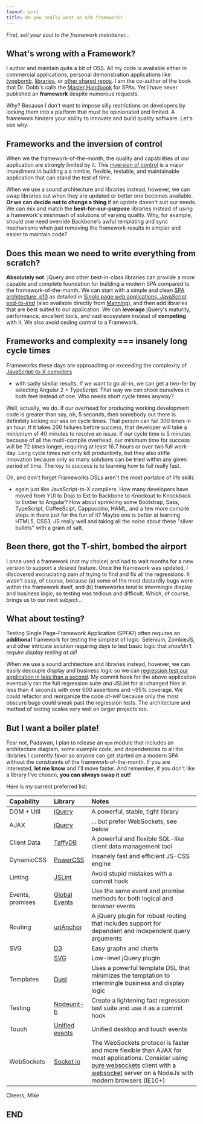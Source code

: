 ```yaml
---
layout: post
title: Do you really want an SPA framework?
---
```

*First, sell your soul to the framework maintainer...*

What's wrong with a Framework?
------------------------------
I author and maintain quite a bit of OSS.
All my code is available either in commercial applications, 
personal demonstration applications like
[typebomb](http://michaelmikowski.com/typebomb/),
[libraries](https://www.npmjs.com/~mikem), or [other shared
repos](//https://github.com/mmikowski).  I am the co-author of 
the book that Dr. Dobb's calls the [Master
Handbook](http://www.drdobbs.com/joltawards/jolt-awards-the-best-books/240169070?pgno=5)
for SPAs.  Yet I have never published an **framework** despite numerous requests.

Why? Because I don't want to impose silly restrictions
on developers by locking them into a platform that must be opinionated
and limited.  A framework hinders your ability to innovate
and build quality software. Let's see why.

Frameworks and the inversion of control
---------------------------------------
When we the framework-of-the-month, the quality and capabilities of our 
application are strongly limited by it. This [inversion
of control][4] is a major impediment in building a a nimble, flexible, testable,
and maintainable application that can stand the test of time.

When we use a sound architecture and libraries instead, however, we can swap 
libraries out when they are updated or better one becomes
available. **Or we can decide not to change a thing** if an update doesn't suit 
our needs. We can mix and match the **best-for-our-purpose** libraries instead of using
a framework's mishmash of solutions of varying quality.  Why, for example, should one
need override Backbone's awful templating and sync mechanisms when just removing
the framework results in simpler and easier to maintain code?

Does this mean we need to write everything from scratch?
--------------------------------------------------------
**Absolutely not.**  jQuery and other best-in-class libraries can provide a
more capable and complete foundation for building a modern SPA compared
to the framework-of-the-month.  We can start with
a simple and clean [SPA architecture, p10][1] as detailed in 
[Single page web applications, JavaScript end-to-end][2]
(also available directly from [Manning][3]), and then add libraries
that are best suited to our application.  We can **leverage** jQuery's
maturity, performance, excellent tools, and vast ecosystem instead
of **competing** with it.  We also avoid ceding control to a Framework.

Frameworks and complexity === insanely long cycle times
-------------------------------------------------------
Frameworks these days are approaching or exceeding the complexity of
[JavaScript-to-X compilers](http://mmikowski.github.io/the_kraken/)
- with sadly similar results.  If we want to go all-in, we can get a two-fer
by selecting Angular 2 + TypeScript.  That way we can shoot ourselves in both feet
instead of one.  Who needs short cycle times anyway?

Well, actually, we do.  If our overhead for producing working development
code is greater than say, oh, 5 seconds, then somebody out there is
definitely kicking our ass on cycle times.  That person can fail 300 times
in an hour.  If it takes 200 failures before success, that developer will
take a *miniumum* of 40 minutes to resolve an issue.  If *our* cycle time
is 5 minutes because of all the multi-compile overhead, our minimum time 
for success will be 72 *times* longer, requiring at least 16.7 hours or over
two full work-day. Long cycle times not only kill productivity, but they
also stifle innovation because only so many solutions can be tried within 
any given period of time.  The key to success is to learning how to fail
really fast.

Oh, and don't forget Frameworks DSLs aren't the most portable of life skills
- again just like JavaScript-to-X compilers. How many developers have moved
from YUI to Dojo to Ext to Backbone to Knockout to Knockback to Ember to 
Angular?  How about sprinkling some Bootstrap, Sass, TypeScript, CoffeeScipt,
Cappuccino, HAML, and a few more compile steps in there just for the fun of
it?  Maybe one is better at learning HTML5, CSS3, JS really well and taking 
all the noise about these "silver bullets" with a grain of salt.

Been there, got the T-shirt, bombed the airport
-----------------------------------------------
I once used a framework (not my choice) and had to wait months for a new
version to support a desired feature. Once the framework was updated,
I discovered excruciating pain of trying to find and fix all the regressions.
It wasn't easy, of course, because (a) some of the most dastardly bugs were 
within the framework itself, and (b) frameworks tend to intermingle display
and business logic, so testing was tedious and difficult.  Which, of course,
brings us to our next subject...

What about testing?
-------------------
Testing Single Page-Framework Application
(SPFA?) often requires an **additional** framework for testing the
simplest of logic. Selenium, ZombieJS, and other intricate solution
requiring days to test basic logic that *shouldn't require display
testing at all!*

When we use a sound architecture and libraries instead, however, 
we can easily decouple display and business logic so we can 
[regression test our application in less than a second][5].
My commit hook for the above application eventually ran the full
regression suite *and* JSLint for all changed files in less than
4 seconds with over 600 assertions and ~95% coverage.  We could 
refactor and reorganize the code *at-will* because only the most
obscure bugs could sneak past the regression tests.  The 
architecture and method of testing scales very well on larger 
projects too.

But I want a boiler plate!
--------------------------
Fear not, Padawan, I plan to release an `npm` module that includes an 
architecture diagram, some example code, and dependencies to all the 
libraries I currently favor so anyone can get started on a modern SPA 
without the constraints of the framework-of-the-month.  If you are interested,
**let me know** and I'll move faster.  And remember, if you don't like a 
library I've chosen, **you can always swap it out!**

Here is my current preferred list:

| Capability   | Library              | Notes                             |
| :----------- | :------------------- | :-------------------------------- |
| DOM + Util   | [jQuery][6]          | A powerful, stable, tight library |
| AJAX         | [jQuery][6]          | ... but prefer WebSockets, see below |
| Client Data  | [TaffyDB][7]         | A powerful and flexible SQL-like client data management tool |
| DynamicCSS   | [PowerCSS][8]        | Insanely fast and efficient JS-CSS engine |
| Linting      | [JSLint][9]          | Avoid stupid mistakes with a commit hook |
| Events, promises | [Global Events][10] | Use the same event and promise methods for both logical and browser events |
| Routing      | [uriAnchor][11]      | A jQuery plugin for robust routing that includes support for dependent and independent query arguments |
| SVG          | [D3][12]             | Easy graphs and charts            |
|              | [SVG][13]            | Low-level jQuery plugin           |
| Templates    | [Dust][14]           | Uses a powerful template DSL that minimizes the temptation to intermingle  business and display logic |
| Testing      | [Nodeunit-b][15]     | Create a lightening fast regression test suite and use it as a commit hook |
| Touch        | [Unified events][16] | Unified desktop and touch events  |
| WebSockets   | [Socket io][17]      | The WebSockets protocol is faster and more flexible than AJAX for most applications. Consider using [pure websockets][18] client with a [websocket][19] server on a NodeJs with modern browsers (IE10+) |

Cheers, Mike

END
---
[1]:https://github.com/mmikowski/spa/blob/master/slides/2013-10-22-make_it_rock.pdf
[2]:http://www.amazon.com/dp/1617290750
[3]:http://manning.com/mikowski
[4]:https://aerotwist.com/blog/the-cost-of-frameworks
[5]:https://youtu.be/aoH0J6lL2w0?t=47m15s
[6]:http://jquery.com/download
[7]:https://github.com/typicaljoe/taffydb
[8]:https://www.npmjs.com/package/powercss
[9]:https://www.npmjs.com/package/jslint
[10]:https://github.com/mmikowski/jquery.event.gevent
[11]:https://github.com/mmikowski/urianchor
[12]:https://github.com/mbostock/d3
[13]:http://keith-wood.name/svg.html
[14]:http://linkedin.github.io/dustjs
[15]:https://www.npmjs.com/package/nodeunit-b
[16]:https://github.com/mmikowski/jquery.event.ue
[17]:http://socket.io
[18]:https://developer.mozilla.org/en-US/docs/Web/API/WebSockets_API/Writing_WebSocket_client_applications
[19]:https://www.npmjs.com/package/websocket
[20]:http://absurdjs.com/
[21]:http://www.responsivejs.com/
